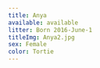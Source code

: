 ```yaml
---
title: Anya
available: available
litter: Born 2016-June-1
titleImg: Anya2.jpg
sex: Female
color: Tortie
---
```

